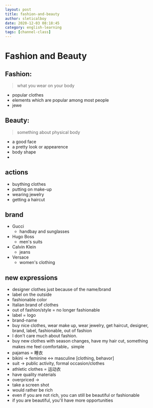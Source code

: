 ```yaml
---
layout: post
title: fashion-and-beauty
author: sleticalboy
date: 2020-12-03 08:18:45
category: english-learning
tags: [channel-class]
---
```


# Fashion and Beauty

## Fashion: 
> what you wear on your body
- popular clothes
- elements which are popular among most people
- jewe

## Beauty: 
> something about physical body
- a good face
- a pretty look or appearence
- body shape
- 

## actions
- buything clothes
- putting on make-up
- wearing jewelry
- getting a haircut

## brand
- Gucci
	- handbay and sunglasses
- Hugo Boss
	- men's suits
- Calvin Klein
	- jeans
- Versace
	- women's clothing


## new expressions 
- designer clothes just because of the name/brand
- label on the outside
- fashionable color
- Italian brand of clothes
- out of fashion/style = no longer fashionable
- label = logo
- brand-name
- buy nice clothes, wear make up, wear jewelry, get haircut, designer, brand, label, fashionable, out of fashion
- I don't care much about fashion.
- buy new clothes with season changes, have my hair cut, something makes me feel comfortable，simple
- pajamas = 睡衣
- bikini -> feminine <-> masculine [clothing, behavor]
- suit -> public activity, formal occasion/clothes
- athletic clothes = 运动衣
- have quality materials
- overpriced -> 
- take a screen shot
- would rather be rich
- even if you are not rich, you can still be beautiful or fashionable
- if you are beautiful, you'll have more opportunities
